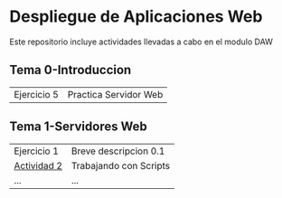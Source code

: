 # Despliegue de Aplicaciones Web
Este repositorio incluye actividades llevadas a cabo en el modulo DAW

## Tema 0-Introduccion

|   |  |
| ------------- | ------------- |
| Ejercicio 5  | Practica Servidor Web |

## Tema 1-Servidores Web

|   |  |
| ------------- | ------------- |
| Ejercicio 1  | Breve descripcion 0.1 |
|[Actividad 2](https://github.com/KikePereira/DAW/tree/main/TEMA%201/Actividad%202)| Trabajando con Scripts  |
| ... | ...  |
